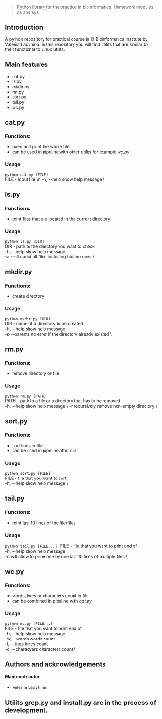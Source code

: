 > Python library for the practice in bioinformatics. Homework modules os and sys

## Introduction
A python repository for practical course in © Bioinformatics Institute by Valeriia Ladyhina.
In this repository you will find utilits that are similar by their functional to Linux utilits.

## Main features
* cat.py
* ls.py
* mkdir.py
* rm.py
* sort.py
* tail.py
* wc.py

## cat.py 

### Functions: 
* open and print the whole file
* can be used in pipeline with other utilits for example _wc.py_

### Usage
`python cat.py [FILE] ` \
FILE - input file \n
 -h, --help  show help message \
 
## ls.py 

### Functions: 
* print files that are located in the current directory

### Usage
`python ls.py [DIR] ` \
DIR - path to the directory you want to check \
 -h, --help  show help message \
 -a --all    count all files including hidden ones  \
 
## mkdir.py 

### Functions: 
* create directory

### Usage
`python mkdir.py [DIR] ` \
DIR - name of a directory to be created \
 -h, --help  show help message \
 -p --parents  no error if the directory already existed \
 
## rm.py 

### Functions: 
* remove directory or file

### Usage
`python rm.py [PATH] ` \
PATH - path to a file or a directory that has to be removed \
 -h, --help  show help message \ 
 -r  recursively remove non-empty directory \
 
## sort.py 

### Functions: 
* sort lines in file
* can be used in pipeline after cat

### Usage
`python sort.py [FILE] ` \
FILE - file that you want to sort \
 -h, --help  show help message \
 
## tail.py 

### Functions: 
* print last 10 lines of the file/files

### Usage
`python tail.py [FILE...] `
FILE - file that you want to print end of \
 -h, --help  show help message \
 -n will allow to prine one by one last 10 lines of multiple files \
 
## wc.py 

### Functions: 
* words, lines or characters count in file
* can be combined in pipeline with _cat.py_

### Usage
`python wc.py [FILE...] ` \
FILE - file that you want to print end of \
 -h, --help  show help message \
 -w, --words words count \
 -l, --lines kines count \
 -c, --characyers characters count \


## Authors and acknowledgements
#### Main contributor
* Valeriia Ladyhina

## Utilits __grep.py__ and __install.py__ are in the process of development.
